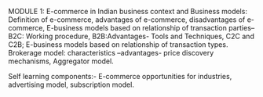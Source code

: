 MODULE 1:
E-commerce in Indian business context and Business models:
Definition of e-commerce,
 advantages of e-commerce, 
 disadvantages of e-commerce, 
 E-business models based on relationship of transaction parties– B2C: Working procedure, B2B:Advantages- Tools and Techniques, C2C and C2B; E-business models based on relationship of transaction types.
Brokerage model: characteristics –advantages- price discovery mechanisms, Aggregator model.

Self learning components:- E-commerce opportunities for industries, advertising model, subscription model. 


